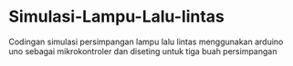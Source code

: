 # Simulasi-Lampu-Lalu-lintas
Codingan simulasi persimpangan lampu lalu lintas menggunakan arduino uno sebagai mikrokontroler dan diseting untuk tiga buah persimpangan
